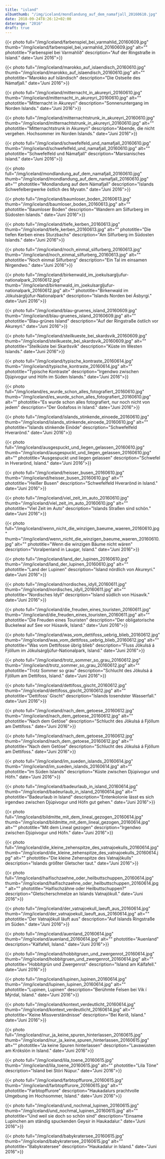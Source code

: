```yaml
---
title: "island"
albumthumb: "/img/iceland/mondlandung_auf_dem_namafjall_20160610.jpg"
date: 2018-09-24T8:26:12+02:00
daterange: "2016"
draft: true
---
```


{{< photo full="/img/iceland/farbenspiel_bei_varmahlid_20160609.jpg" thumb="/img/iceland/farbenspiel_bei_varmahlid_20160609.jpg" alt="" phototitle="Farbenspiel bei Varmahlíð" description="Auf der Ringstraße in Island." date="Juni 2016">}}

{{< photo full="/img/iceland/marokko_auf_islaendisch_20160610.jpg" thumb="/img/iceland/marokko_auf_islaendisch_20160610.jpg" alt="" phototitle="Marokko auf Isländisch" description="Die Ostseite des Námafjall." date="Juni 2016">}}

{{< photo full="/img/iceland/mitternacht_in_akureyri_20160610.jpg" thumb="/img/iceland/mitternacht_in_akureyri_20160610.jpg" alt="" phototitle="Mitternacht in Akureyri" description="Sonnenuntergang im Norden Islands." date="Juni 2016">}}

{{< photo full="/img/iceland/mitternachtstrunk_in_akureyri_20160610.jpg" thumb="/img/iceland/mitternachtstrunk_in_akureyri_20160610.jpg" alt="" phototitle="Mitternachtstrunk in Akureyri" description="Abende, die nicht vergehen. Hochsommer im Norden Islands." date="Juni 2016">}}

{{< photo full="/img/iceland/schwefelfeld_und_namafjall_20160610.jpg" thumb="/img/iceland/schwefelfeld_und_namafjall_20160610.jpg" alt="" phototitle="Schwefelfeld und Námafjall" description="Marsianisches Island." date="Juni 2016">}}

{{< photo full="/img/iceland/mondlandung_auf_dem_namafjall_20160610.jpg" thumb="/img/iceland/mondlandung_auf_dem_namafjall_20160610.jpg" alt="" phototitle="Mondlandung auf dem Námafjall" description="Islands Schwefelbergwerke östlich des Myvatn." date="Juni 2016">}}

{{< photo full="/img/iceland/baumloser_boden_20160613.jpg" thumb="/img/iceland/baumloser_boden_20160613.jpg" alt="" phototitle="Baumloser Boden" description="Wandern am Silfurberg im Südosten Islands." date="Juni 2016">}}

{{< photo full="/img/iceland/tiefe_kerben_20160613.jpg" thumb="/img/iceland/tiefe_kerben_20160613.jpg" alt="" phototitle="Die tiefen Kerben eines Sturzbachs" description="Am Silfurberg im Südosten Islands." date="Juni 2016">}}

{{< photo full="/img/iceland/noch_einmal_silfurberg_20160613.jpg" thumb="/img/iceland/noch_einmal_silfurberg_20160613.jpg" alt="" phototitle="Noch einmal Silfurberg" description="Ein Tal im einsamen Nirgendwo." date="Juni 2016">}}

{{< photo full="/img/iceland/birkenwald_im_joekulsargljufur-nationalpark_20160612.jpg" thumb="/img/iceland/birkenwald_im_joekulsargljufur-nationalpark_20160612.jpg" alt="" phototitle="Birkenwald im Jökulsárgljúfur-Nationalpark" description="Islands Norden bei Ásbyrgi." date="Juni 2016">}}

{{< photo full="/img/iceland/blau-gruenes_island_20160609.jpg" thumb="/img/iceland/blau-gruenes_island_20160609.jpg" alt="" phototitle="Blau-grünes Island" description="Auf der Ringstraße östlich vor Akureyri." date="Juni 2016">}}

{{< photo full="/img/iceland/steilkueste_bei_skardsvik_20160609.jpg" thumb="/img/iceland/steilkueste_bei_skardsvik_20160609.jpg" alt="" phototitle="Steilküste bei Skarðsvík" description="Küste im Westen Islands." date="Juni 2016">}}

{{< photo full="/img/iceland/typische_kontraste_20160614.jpg" thumb="/img/iceland/typische_kontraste_20160614.jpg" alt="" phototitle="Typische Kontraste" description="Irgendwo zwischen Djúpivogur und Höfn im Süden Islands." date="Juni 2016">}}

{{< photo full="/img/iceland/es_wurde_schon_alles_fotografiert_20160610.jpg" thumb="/img/iceland/es_wurde_schon_alles_fotografiert_20160610.jpg" alt="" phototitle="Es wurde schon alles fotografiert, nur noch nicht von jedem" description="Der Goðafoss in Island." date="Juni 2016">}}

{{< photo full="/img/iceland/islands_stinkende_einoede_20160610.jpg" thumb="/img/iceland/islands_stinkende_einoede_20160610.jpg" alt="" phototitle="Islands stinkende Einöde" description="Schwefelfeld Hverarönd." date="Juni 2016">}}

{{< photo full="/img/iceland/ausgespuckt_und_liegen_gelassen_20160610.jpg" thumb="/img/iceland/ausgespuckt_und_liegen_gelassen_20160610.jpg" alt="" phototitle="Ausgespuckt und liegen gelassen" description="Schwefel in Hverarönd, Island." date="Juni 2016">}}

{{< photo full="/img/iceland/heisser_busen_20160610.jpg" thumb="/img/iceland/heisser_busen_20160610.jpg" alt="" phototitle="Heißer Busen" description="Schwefelfeld Hverarönd in Island." date="Juni 2016">}}

{{< photo full="/img/iceland/viel_zeit_im_auto_20160610.jpg" thumb="/img/iceland/viel_zeit_im_auto_20160610.jpg" alt="" phototitle="Viel Zeit im Auto" description="Islands Straßen sind schön." date="Juni 2016">}}

{{< photo full="/img/iceland/wenn_nicht_die_winzigen_baeume_waeren_20160610.jpg" thumb="/img/iceland/wenn_nicht_die_winzigen_baeume_waeren_20160610.jpg" alt="" phototitle="Wenn die winzigen Bäume nicht wären" description="Voralpenland in Laugar, Island." date="Juni 2016">}}

{{< photo full="/img/iceland/land_der_lupinen_20160610.jpg" thumb="/img/iceland/land_der_lupinen_20160610.jpg" alt="" phototitle="Land der Lupinen" description="Island nördlich von Akureyri." date="Juni 2016">}}

{{< photo full="/img/iceland/nordisches_idyll_20160611.jpg" thumb="/img/iceland/nordisches_idyll_20160611.jpg" alt="" phototitle="Nordisches Idyll" description="Island südlich von Húsavík." date="Juni 2016">}}

{{< photo full="/img/iceland/die_freuden_eines_touristen_20160611.jpg" thumb="/img/iceland/die_freuden_eines_touristen_20160611.jpg" alt="" phototitle="Die Freuden eines Touristen" description="Der obligatorische Buckelwal auf See vor Húsavík, Island." date="Juni 2016">}}

{{< photo full="/img/iceland/was_vom_dettifoss_uebrig_blieb_20160612.jpg" thumb="/img/iceland/was_vom_dettifoss_uebrig_blieb_20160612.jpg" alt="" phototitle="Was vom Dettifosse übrig blieb" description="Fluss Jökulsá á Fjöllum im Jökulsárgljúfur-Nationalpark, Island." date="Juni 2016">}}

{{< photo full="/img/iceland/trotz_sommer_so_grau_20160612.jpg" thumb="/img/iceland/trotz_sommer_so_grau_20160612.jpg" alt="" phototitle="Trotz Sommer so grau" description="Schlucht des Jökulsá á Fjöllum am Dettifoss, Island." date="Juni 2016">}}

{{< photo full="/img/iceland/dettifoss_gischt_20160612.jpg" thumb="/img/iceland/dettifoss_gischt_20160612.jpg" alt="" phototitle="Dettifoss' Gischt" description="Islands tosendster Wasserfall." date="Juni 2016">}}

{{< photo full="/img/iceland/nach_dem_getoese_20160612.jpg" thumb="/img/iceland/nach_dem_getoese_20160612.jpg" alt="" phototitle="Nach dem Getöse" description="Schlucht des Jökulsá á Fjöllum am Dettifoss." date="Juni 2016">}}

{{< photo full="/img/iceland/nach_dem_getoese_20160612.jpg" thumb="/img/iceland/nach_dem_getoese_20160612.jpg" alt="" phototitle="Nach dem Getöse" description="Schlucht des Jökulsá á Fjöllum am Dettifoss." date="Juni 2016">}}

{{< photo full="/img/iceland/im_sueden_islands_20160614.jpg" thumb="/img/iceland/im_sueden_islands_20160614.jpg" alt="" phototitle="Im Süden Islands" description="Küste zwischen Djúpivogur und Höfn." date="Juni 2016">}}

{{< photo full="/img/iceland/badeurlaub_in_island_20160614.jpg" thumb="/img/iceland/badeurlaub_in_island_20160614.jpg" alt="" phototitle="Badeurlaub in Island" description="Entenkolonie lässt es sich irgendwo zwischen Djúpivogur und Höfn gut gehen." date="Juni 2016">}}

{{< photo full="/img/iceland/bildmitte_mit_dem_lineal_gezogen_20160614.jpg" thumb="/img/iceland/bildmitte_mit_dem_lineal_gezogen_20160614.jpg" alt="" phototitle="Mit dem Lineal gezogen" description="Irgendwo zwischen Djúpivogur und Höfn." date="Juni 2016">}}

{{< photo full="/img/iceland/die_kleine_zehenspitze_des_vatnajoekulls_20160614.jpg" thumb="/img/iceland/die_kleine_zehenspitze_des_vatnajoekulls_20160614.jpg" alt="" phototitle="Die kleine Zehenspitze des Vatnajökulls" description="Islands größter Gletscher taut." date="Juni 2016">}}

{{< photo full="/img/iceland/haifischzaehne_oder_heilbuttschuppen_20160614.jpg" thumb="/img/iceland/haifischzaehne_oder_heilbuttschuppen_20160614.jpg" alt="" phototitle="Haifischzähne oder Heilbuttschuppen?" description="Gletscherschmelze an Islands Vatnajökull." date="Juni 2016">}}

{{< photo full="/img/iceland/der_vatnajoekull_laeuft_aus_20160614.jpg" thumb="/img/iceland/der_vatnajoekull_laeuft_aus_20160614.jpg" alt="" phototitle="Der Vatnajökull läuft aus" description="Auf Islands Ringstraße im Süden." date="Juni 2016">}}

{{< photo full="/img/iceland/auenland_20160614.jpg" thumb="/img/iceland/auenland_20160614.jpg" alt="" phototitle="Auenland" description="Kálfafell, Island." date="Juni 2016">}}

{{< photo full="/img/iceland/hobbitgruen_und_zwergenrot_20160614.jpg" thumb="/img/iceland/hobbitgruen_und_zwergenrot_20160614.jpg" alt="" phototitle="Hobbitgrün und Zwergenrot" description="Island am Kálfafell." date="Juni 2016">}}

{{< photo full="/img/iceland/lupinen_lupinen_20160614.jpg" thumb="/img/iceland/lupinen_lupinen_20160614.jpg" alt="" phototitle="Lupinen, Lupinen" description="Berühmte Felsen bei Vík í Mýrdal, Island." date="Juni 2016">}}

{{< photo full="/img/iceland/kontext_verdeutlicht_20160614.jpg" thumb="/img/iceland/kontext_verdeutlicht_20160614.jpg" alt="" phototitle="Keine Missverständnisse" description="Bei Kerið, Island." date="Juni 2016">}}

{{< photo full="/img/iceland/nur_ja_keine_spuren_hinterlassen_20160615.jpg" thumb="/img/iceland/nur_ja_keine_spuren_hinterlassen_20160615.jpg" alt="" phototitle="Ja keine Spuren hinterlassen" description="Lavawüsten am Krókslón in Island." date="Juni 2016">}}

{{< photo full="/img/iceland/lila_toene_20160615.jpg" thumb="/img/iceland/lila_toene_20160615.jpg" alt="" phototitle="Lila Töne" description="Island bei Stóri Núpur." date="Juni 2016">}}

{{< photo full="/img/iceland/farbtopffurore_20160615.jpg" thumb="/img/iceland/farbtopffurore_20160615.jpg" alt="" phototitle="Farbtopffurore" description="Haukadalurs prachtvolle Umgebung im Hochsommer, Island." date="Juni 2016">}}

{{< photo full="/img/iceland/und_nochmal_lupinen_20160615.jpg" thumb="/img/iceland/und_nochmal_lupinen_20160615.jpg" alt="" phototitle="Und weil sie doch so schön sind" description="Einsame Lupinchen am ständig spuckenden Geysir in Haukadalur." date="Juni 2016">}}

{{< photo full="/img/iceland/babykratersee_20160615.jpg" thumb="/img/iceland/babykratersee_20160615.jpg" alt="" phototitle="Babykratersee" description="Haukadalur in Island." date="Juni 2016">}}





